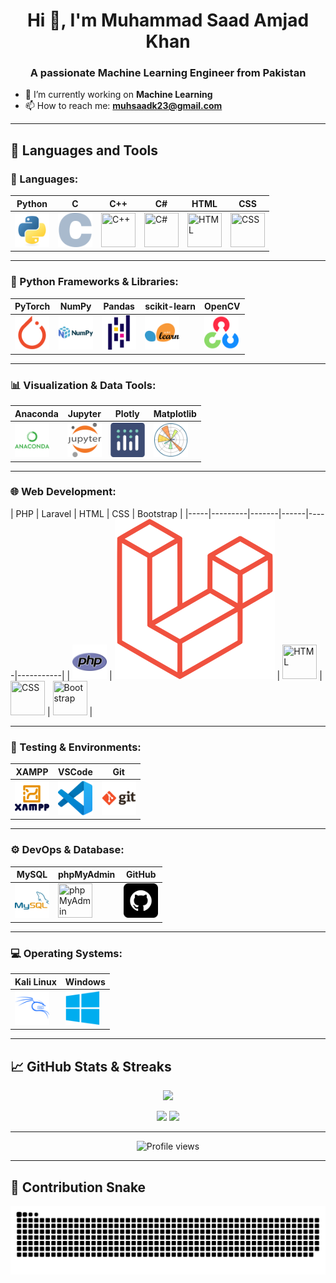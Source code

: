 <h1 align="center">Hi 👋, I'm Muhammad Saad Amjad Khan</h1>
<h3 align="center">A passionate Machine Learning Engineer from Pakistan</h3>

- 🔭 I’m currently working on **Machine Learning**
- 📫 How to reach me: **muhsaadk23@gmail.com**

---

## 🧠 Languages and Tools

<div>

### 🚀 Languages:
| Python | C | C++ | C# | HTML | CSS |
|--------|----|-----|-----|------|------|
| <img src="https://github.com/devicons/devicon/blob/master/icons/python/python-original.svg" title="Python" width="55" height="55"/> | <img src="https://github.com/devicons/devicon/blob/master/icons/c/c-original.svg" title="C" width="55" height="55"/> | <img src="https://cdn.jsdelivr.net/gh/devicons/devicon@latest/icons/cplusplus/cplusplus-original.svg" title="C++" width="55" height="55"/> | <img src="https://cdn.jsdelivr.net/gh/devicons/devicon@latest/icons/csharp/csharp-original.svg" title="C#" width="55" height="55"/> | <img src="https://cdn.jsdelivr.net/gh/devicons/devicon@latest/icons/html5/html5-original.svg" title="HTML" width="55" height="55"/> | <img src="https://cdn.jsdelivr.net/gh/devicons/devicon@latest/icons/css3/css3-original.svg" title="CSS" width="55" height="55"/> |

---

### 🧰 Python Frameworks & Libraries:

| PyTorch | NumPy | Pandas | scikit-learn | OpenCV |
|---------|-------|--------|--------------|--------|
| <img src="https://github.com/devicons/devicon/blob/master/icons/pytorch/pytorch-original.svg" title="PyTorch" width="55" height="55"/> | <img src="https://github.com/devicons/devicon/blob/master/icons/numpy/numpy-original-wordmark.svg" title="NumPy" width="55" height="55"/> | <img src="https://github.com/devicons/devicon/blob/master/icons/pandas/pandas-original.svg" title="Pandas" width="55" height="55"/> | <img src="https://github.com/devicons/devicon/blob/master/icons/scikitlearn/scikitlearn-original.svg" title="scikit-learn" width="55" height="55"/> | <img src="https://github.com/devicons/devicon/blob/master/icons/opencv/opencv-original.svg" title="OpenCV" width="55" height="55"/> |

---

### 📊 Visualization & Data Tools:

| Anaconda | Jupyter | Plotly | Matplotlib |
|----------|---------|--------|------------|
| <img src="https://github.com/devicons/devicon/blob/master/icons/anaconda/anaconda-original-wordmark.svg" title="Anaconda" width="55" height="55"/> | <img src="https://github.com/devicons/devicon/blob/master/icons/jupyter/jupyter-original-wordmark.svg" title="Jupyter" width="55" height="55"/> | <img src="https://github.com/devicons/devicon/blob/master/icons/plotly/plotly-original.svg" title="Plotly" width="55" height="55"/> | <img src="https://github.com/devicons/devicon/blob/master/icons/matplotlib/matplotlib-original.svg" title="Matplotlib" width="55" height="55"/> |

---

### 🌐 Web Development:

| PHP | Laravel | HTML | CSS | Bootstrap |
|-----|---------|-------|------|-----|-----------|
| <img src="https://github.com/devicons/devicon/blob/master/icons/php/php-original.svg" title="PHP" width="55" height="55"/> | <img src="https://github.com/devicons/devicon/blob/master/icons/laravel/laravel-original.svg"/> | <img src="https://cdn.jsdelivr.net/gh/devicons/devicon@latest/icons/html5/html5-original.svg" title="HTML" width="55" height="55"/> | <img src="https://cdn.jsdelivr.net/gh/devicons/devicon@latest/icons/css3/css3-original.svg" title="CSS" width="55" height="55"/> | <img src="https://cdn.jsdelivr.net/gh/devicons/devicon@latest/icons/bootstrap/bootstrap-original.svg" title="Bootstrap" width="55" height="55"/> |

---

### 🧪 Testing & Environments:

| XAMPP | VSCode | Git |
|-------|--------|-----|
| <img src="https://github.com/saadamjad23/icons/blob/main/xampp.png" title="XAMPP" width="55" height="55"/> | <img src="https://github.com/devicons/devicon/blob/master/icons/vscode/vscode-original.svg" title="VSCode" width="55" height="55"/> | <img src="https://github.com/devicons/devicon/blob/master/icons/git/git-original-wordmark.svg" title="Git" width="55" height="55"/> |

---

### ⚙️ DevOps & Database:

| MySQL | phpMyAdmin | GitHub |
|-------|------------|--------|
| <img src="https://github.com/devicons/devicon/blob/master/icons/mysql/mysql-original-wordmark.svg" title="MySQL" width="55" height="55"/> | <img src="https://www.phpmyadmin.net/static/images/logo-og.png" title="phpMyAdmin" width="55" height="55"/> | <img src="https://github.com/saadamjad23/icons/blob/main/github.png" title="GitHub" width="55" height="55"/> |

---

### 💻 Operating Systems:

| Kali Linux | Windows |
|------------|---------|
| <img src="https://github.com/canaleal/devicon/blob/new-icon-kali-linux/icons/kalilinux/kalilinux-original-wordmark.svg" title="Kali Linux" width="55" height="55"/> | <img src="https://github.com/devicons/devicon/blob/master/icons/windows8/windows8-original.svg" title="Windows" width="55" height="55"/> |

</div>

---

## 📈 GitHub Stats & Streaks

<p align="center">
  <img width="800" src="https://github-readme-streak-stats.herokuapp.com/?user=saadamjad23&theme=highcontrast&hide_border=true">
</p>

<p align="center">
  <img width="400" src="https://github-readme-stats.vercel.app/api?username=saadamjad23&show_icons=true&theme=vision-friendly-dark">
  <img width="400" src="https://github-readme-stats.vercel.app/api/top-langs/?username=saadamjad23&layout=compact&theme=vision-friendly-dark">
</p>

---

<div id="header" align="center">
  <img src="https://komarev.com/ghpvc/?username=saadamjad23&style=for-the-badge&color=orange" alt="Profile views"/>
</div>

---

## 🐍 Contribution Snake

<picture>
  <source media="(prefers-color-scheme: dark)" srcset="https://raw.githubusercontent.com/platane/snk/output/github-contribution-grid-snake-dark.svg?user=saadamjad23"/>
  <source media="(prefers-color-scheme: light)" srcset="https://raw.githubusercontent.com/platane/snk/output/github-contribution-grid-snake.svg?user=saadamjad23"/>
  <img alt="GitHub contribution grid snake animation" src="https://raw.githubusercontent.com/platane/snk/output/github-contribution-grid-snake.svg?user=saadamjad23">
</picture>

